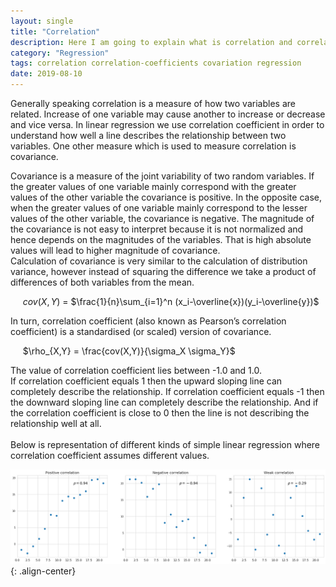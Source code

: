 ```yaml
---
layout: single
title: "Correlation"
description: Here I am going to explain what is correlation and correlation coefficients, the intuition behind their calculations and how they may be useful
category: "Regression"
tags: correlation correlation-coefficients covariation regression
date: 2019-08-10
---
```


Generally speaking correlation is a measure of how two variables are related. Increase of one variable may cause another to increase or decrease and vice versa. In linear regression we use correlation coefficient in order to understand how well a line describes the relationship between two variables. One other measure which is used to measure correlation is covariance.<br>

Covariance is a measure of the joint variability of two random variables. If the greater values of one variable mainly correspond with the greater values of the other variable the covariance is positive. In the opposite case, when the greater values of one variable mainly correspond to the lesser values of the other variable, the covariance is negative. The magnitude of the covariance is not easy to interpret because it is not normalized and hence depends on the magnitudes of the variables. That is high absolute values will lead to higher magnitude of covariance.<br>
Calculation of covariance is very similar to the calculation of distribution variance, however instead of squaring the difference we take a product of differences of both variables from the mean. <br>

&nbsp;&nbsp;&nbsp;&nbsp;
$cov(X,Y)$ = $\frac{1}{n}\sum_{i=1}^n (x_i-\overline{x})(y_i-\overline{y})$

In turn, correlation coefficient (also known as Pearson’s correlation coefficient) is a standardised (or scaled) version of covariance.

&nbsp;&nbsp;&nbsp;&nbsp;
$\rho_{X,Y} = \frac{cov(X,Y)}{\sigma_X \sigma_Y}$

The value of correlation coefficient lies between -1.0 and 1.0.<br>
If correlation coefficient equals 1 then the upward sloping line can completely describe the relationship. If correlation coefficient equals -1 then the downward sloping line can completely describe the relationship. And if the correlation coefficient is close to 0 then the line is not describing the relationship well at all.<br>
<br>
Below is representation of different kinds of simple linear regression where correlation coefficient assumes different values.

![](/assets/images/regression/correlation_demo.png){: .align-center}
